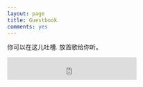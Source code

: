 ```yaml
---
layout: page
title: Guestbook
comments: yes
---
```


你可以在这儿吐槽. 放首歌给你听。

<iframe frameborder="no" border="0" marginwidth="0" marginheight="0" width=298 height=52 align="left"  src="http://music.163.com/outchain/player?type=2&id=108468&auto=1&height=32"></iframe>

